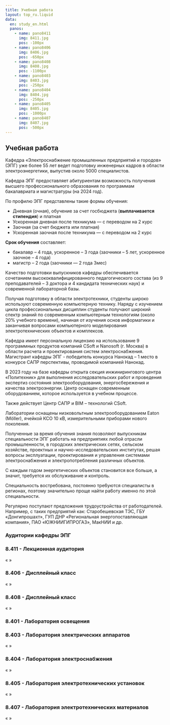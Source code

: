 ```yaml
---
title: Учебная работа
layout: top_ru.liquid
data:
  en: study_en.html
  panos:
    - name: pano8411
      img: 8411.jpg
      pos: -100px
    - name: pano8406
      img: 8406.jpg
      pos: -650px
    - name: pano8408
      img: 8408.jpg
      pos: -1100px
    - name: pano8403
      img: 8403.jpg
      pos: -250px
    - name: pano8404
      img: 8404.jpg
      pos: -250px
    - name: pano8405
      img: 8405.jpg
      pos: -1000px
    - name: pano8407
      img: 8407.jpg
      pos: -500px
---
```


## Учебная работа

Кафедра «Электроснабжение промышленных предприятий и городов» (ЭПГ) уже
более 55 лет ведет подготовку инженерных кадров в области электроэнергетики,
выпустив около 5000 специалистов.

Кафедра ЭПГ предоставляет абитуриентам возможность получения
высшего профессионального образования по программам бакалавриата
и магистратуры (на 2024 год).

По профилю ЭПГ представлены такие формы обучения:
- Дневная (очная), обучение за счет госбюджета (**выплачивается стипендия**) и платная
- Ускоренная дневная после техникума — с переводом на 2 курс
- Заочная (за счет бюджета или платная)
- Ускоренная заочная после техникума — с переводом на 2 курс

**Срок обучения** составляет:
- бакалавр – 4 года, ускоренное – 3 года (заочники – 5 лет, ускоренное заочное – 4 года)
- магистр – 2 года (заочники — 2 года 3мес)

Качество подготовки выпускников кафедры обеспечивается сочетанием
высококвалифицированного педагогического состава (из 9
преподавателей – 3 доктора и 4 кандидата технических наук)
и современной лабораторной базы.

Получая подготовку в области электротехники, студенты широко используют
современную компьютерную технику. Наряду с изучением цикла профессиональных
дисциплин студенты получают широкий спектр знаний по современным компьютерным
технологиям (около 20% учебного времени), начиная от изучения основ информатики
и заканчивая вопросами компьютерного моделирования электротехнических объектов
и комплексов.

Кафедра имеет персональную лицензию на использование 9 программных продуктов
компаний CSoft и Nanosoft (г. Москва) в области расчета и проектирования систем
электроснабжения. Магистрант кафедры ЭПГ - победитель конкурса Нанокад – 1 место
в конкурсе САПР перспективы, проводимой компанией Нанокад.

В 2023 году на базе кафедры открыта секция инжинирингового центра «Политехник»
для выполнения исследовательских работ и проведения экспертиз состояния
электрооборудования, энергосбережения и качества электроэнергии.
Центр оснащен современным оборудованием, которое используется в учебном процессе.

Также действует Центр САПР и BIM – технологий CSoft.

Лаборатории оснащены низковольтным электрооборудованием Eaton (Möller),
ячейкой КСО 10 кВ, измерительными приборами нового поколения.

Полученные за время обучения знания позволяют выпускникам специальности ЭПГ
работать на предприятиях любой отрасли промышленности,
в городских электрических сетях, сельском хозяйстве,
проектных и научно-исследовательских институтах, решая вопросы эксплуатации,
проектирования и управления системами электроснабжения и электропотребления
различных объектов.

C каждым годом энергетическиx о6ъектов становится все больше, а значит,
требуется их обслуживание и контроль.

Специальность востребована, постоянно тре6уются специалисты в регионах,
поэтому значительно проще найти ра6оту именно по этой специальности.

Регулярно поступают предложения трудоустройства от работодателей.
Например, с таких предприятий как: Старобешевская ТЭС, ГБУ «Донгипрошахт»,
ГУП ДНР «Региональная энергопоставляющая компания», ПАО «ЮЖНИИГИПРОГАЗ», МакНИИ и др.


### Аудитории кафедры ЭПГ

### 8.411 - Лекционная аудитория

<div id="pano8411" class="pano">
  <div class="controls">
    <a class="left">«</a>
    <a class="right">»</a>
  </div>
</div>

### 8.406 - Дисплейный класс

<div id="pano8406" class="pano">
  <div class="controls">
    <a class="left">«</a>
    <a class="right">»</a>
  </div>
</div>

### 8.408 - Дисплейный класс

<div id="pano8408" class="pano">
  <div class="controls">
    <a class="left">«</a>
    <a class="right">»</a>
  </div>
</div>

### 8.401 - Лаборатория освещения

### 8.403 - Лаборатория электрических аппаратов

<div id="pano8403" class="pano">
  <div class="controls">
    <a class="left">«</a>
    <a class="right">»</a>
  </div>
</div>

### 8.404 - Лаборатория электроснабжения

<div id="pano8404" class="pano">
  <div class="controls">
    <a class="left">«</a>
    <a class="right">»</a>
  </div>
</div>

### 8.405 - Лаборатория электротехнических установок

<div id="pano8405" class="pano">
  <div class="controls">
    <a class="left">«</a>
    <a class="right">»</a>
  </div>
</div>

### 8.407 - Лаборатория электротехнических материалов

<div id="pano8407" class="pano">
  <div class="controls">
    <a class="left">«</a>
    <a class="right">»</a>
  </div>
</div>
